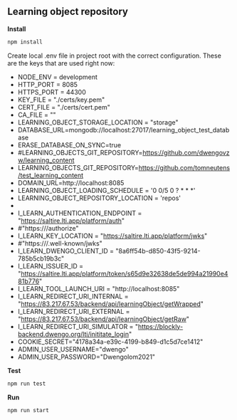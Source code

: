 ## Learning object repository

**Install**
```bash
npm install
```

Create local .env file in project root with the correct configuration. These are the keys that are used right now:

- NODE_ENV = development
- HTTP_PORT = 8085
- HTTPS_PORT = 44300
- KEY_FILE = "./certs/key.pem"
- CERT_FILE = "./certs/cert.pem"
- CA_FILE = ""
- LEARNING_OBJECT_STORAGE_LOCATION = "storage"
- DATABASE_URL=mongodb://localhost:27017/learning_object_test_database
- ERASE_DATABASE_ON_SYNC=true
- #LEARNING_OBJECTS_GIT_REPOSITORY=https://github.com/dwengovzw/learning_content
- LEARNING_OBJECTS_GIT_REPOSITORY=https://github.com/tomneutens/test_learning_content
- DOMAIN_URL=http://localhost:8085
- LEARNING_OBJECT_LOADING_SCHEDULE = '0 0/5 0 ? * * *'
- LEARNING_OBJECT_REPOSITORY_LOCATION = 'repos'
- 
- I_LEARN_AUTHENTICATION_ENDPOINT = "https://saltire.lti.app/platform/auth"
- #"https://<i-learn-auth-provider-domain>/authorize"
- I_LEARN_KEY_LOCATION = "https://saltire.lti.app/platform/jwks"
- #"https://<i-learn-auth-provider-domein>/.well-known/jwks"
- I_LEARN_DWENGO_CLIENT_ID = "8a6ff54b-d850-43f5-9214-785b5cb19b3c"
- I_LEARN_ISSUER_ID = "https://saltire.lti.app/platform/token/s65d9e32638de5de994a21990e481b776"
- I_LEARN_TOOL_LAUNCH_URI = "http://localhost:8085"
- I_LEARN_REDIRECT_URI_INTERNAL = "https://83.217.67.53/backend/api/learningObject/getWrapped"
- I_LEARN_REDIRECT_URI_EXTERNAL = "https://83.217.67.53/backend/api/learningObject/getRaw"
- I_LEARN_REDIRECT_URI_SIMULATOR = "https://blockly-backend.dwengo.org/lti/inititate_login"
- COOKIE_SECRET="4178a34a-e39c-4199-b849-d1c5d7ce1412"
- ADMIN_USER_USERNAME="dwengo"
- ADMIN_USER_PASSWORD="Dwengolom2021"

**Test**
```bash
npm run test
```

**Run**
```bash
npm run start
```
